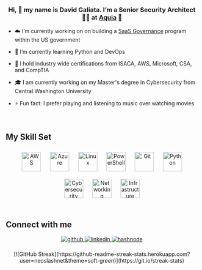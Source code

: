### <div align="center">Hi, 👋 my name is David Galiata. I’m a Senior Security Architect 👨‍💻 at [Aquia](https://www.aquia.us/) 🚀 </div>  
  

-  ☁️ I’m currently working on on building a [SaaS Governance](https://www.aquia.us/saas-governance) program within the US government  
  

- 🌱 I’m currently learning Python and DevOps  
  

- 🧾 I hold industry wide certifications from ISACA, AWS, Microsoft, CSA, and CompTIA  
  

- 🎓 I am currently working on my Master's degree in Cybersecurity from Central Washington University  
  

- ⚡ Fun fact: I prefer playing and listening to music over watching movies  
  

<br/>  


## My Skill Set  




</td><td valign="top" width="33%">

<div align="center">  
<a href="https://amazon.com/" target="_blank"><img style="margin: 10px" src="https://res.cloudinary.com/dcu6gtw2y/image/upload/v1701818561/aws_icon_addfzw.png" alt="AWS" height="50" /></a>
<a href="https://azure.microsoft.com/en-in/" target="_blank"><img style="margin: 10px" src="https://profilinator.rishav.dev/skills-assets/microsoft_azure-icon.svg" alt="Azure" height="50" /></a>  
<a href="https://www.linux.org/" target="_blank"><img style="margin: 10px" src="https://profilinator.rishav.dev/skills-assets/linux-original.svg" alt="Linux" height="50" /></a>  
<a href="https://docs.microsoft.com/en-us/powershell/" target="_blank"><img style="margin: 10px" src="https://profilinator.rishav.dev/skills-assets/powershell.png" alt="PowerShell" height="50" /></a>    
<a href="https://github.com/" target="_blank"><img style="margin: 10px" src="https://profilinator.rishav.dev/skills-assets/git-scm-icon.svg" alt="Git" height="50" /></a>  
<a href="https://www.python.org/" target="_blank"><img style="margin: 10px" src="https://profilinator.rishav.dev/skills-assets/python-original.svg" alt="Python" height="50" /></a>
<a href="https://www.sans.org/" target="_blank"><img style="margin: 10px" src="https://res.cloudinary.com/dcu6gtw2y/image/upload/v1701818561/bluecyber_iibanb.png" alt="Cybersecurity" height="50" /></a> 
<a href="https://www.cisco/" target="_blank"><img style="margin: 10px" src="https://res.cloudinary.com/dcu6gtw2y/image/upload/v1701818561/networking_icon_l4ooav.png" alt="Networking" height="50" /></a> 
<a href="[https://www.python.org](https://www.redhat.com/en/topics/cloud-computing/what-is-cloud-infrastructure)/" target="_blank"><img style="margin: 10px" src="https://res.cloudinary.com/dcu6gtw2y/image/upload/v1701818561/infra_icon_og0qan.png" alt="Infrastructure" height="50" /></a> 
</div>
<br/>  


## Connect with me  
<div align="center">
<a href="https://github.com/neoslashnet" target="_blank">
<img src=https://img.shields.io/badge/github-%2324292e.svg?&style=for-the-badge&logo=github&logoColor=white alt=github style="margin-bottom: 5px;" />
</a>
<a href="https://linkedin.com/in/dgaliata" target="_blank">
<img src=https://img.shields.io/badge/linkedin-%231E77B5.svg?&style=for-the-badge&logo=linkedin&logoColor=white alt=linkedin style="margin-bottom: 5px;" />
</a>
<a href="https://hashnode.com/@neoslashnet" target="_blank">
<img src=https://img.shields.io/badge/hashnode-%232962FF.svg?&style=for-the-badge&logo=hashnode&logoColor=white alt=hashnode style="margin-bottom: 5px;" />
</a>  
</div>    
<br/>  

<div align="center">
[![GitHub Streak](https://github-readme-streak-stats.herokuapp.com?user=neoslashnet&theme=soft-green)](https://git.io/streak-stats)
</div>
